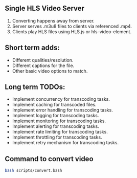 ## Single HLS Video Server
1. Converting happens away from server.
2. Server serves .m3u8 files to clients via referenced .mp4.
3. Clients play HLS files using HLS.js or hls-video-element.

## Short term adds:
- Different qualities/resolution.
- Different captions for the file.
- Other basic video options to match.

## Long term TODOs:
- Implement concurrency for transcoding tasks.
- Implement caching for transcoded files.
- Implement error handling for transcoding tasks.
- Implement logging for transcoding tasks.
- Implement monitoring for transcoding tasks.
- Implement alerting for transcoding tasks.
- Implement rate limiting for transcoding tasks.
- Implement throttling for transcoding tasks.
- Implement retry mechanism for transcoding tasks.

## Command to convert video
```bash
bash scripts/convert.bash
```
